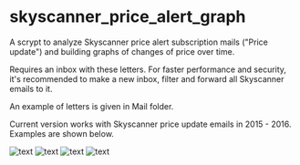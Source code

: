 # skyscanner_price_alert_graph
A scrypt to analyze Skyscanner price alert subscription mails ("Price update") and building graphs of changes of price over time.

Requires an inbox with these letters. For faster performance and security, it's recommended to make a new inbox, filter and forward all Skyscanner emails to it.

An example of letters is given in Mail folder.

Current version works with Skyscanner price update emails in 2015 - 2016. Examples are shown below.

![text](https://people.eng.unimelb.edu.au/ovedernikov/images/1.png)
![text](https://people.eng.unimelb.edu.au/ovedernikov/images/2.png)
![text](https://people.eng.unimelb.edu.au/ovedernikov/images/3.png)
![text](https://people.eng.unimelb.edu.au/ovedernikov/images/4.png)
